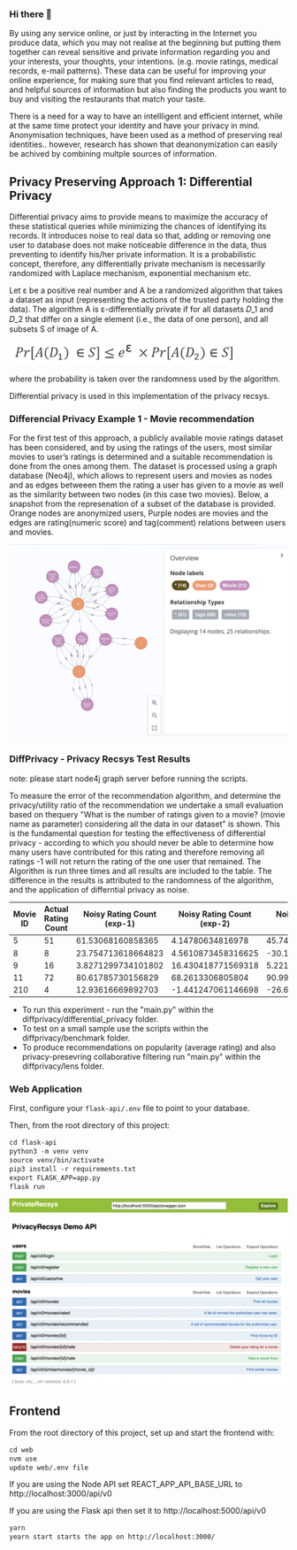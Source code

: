 ### Hi there 👋

By using any service online, or just by interacting in the Internet you produce data, which you may not realise at the beginning but putting them together can reveal sensitive and private information regarding you and your interests, your thoughts, your intentions. (e.g. movie ratings, medical records, e-mail patterns). 
These data can be useful for improving your online experience, for making sure that you find relevant articles to read, and helpful sources of information but also finding the products you want to buy and visiting the restaurants that match your taste.

There is a need for a way to have an intellligent and efficient internet, while at the same time protect your identity and have your privacy in mind.
Anonymisation techniques, have been used as a method of preserving real identities.. however, research has shown that deanonymization can easily be achived by combining multple sources of information.


## Privacy Preserving Approach 1:  Differential Privacy 
Differential privacy aims to provide means to maximize the accuracy of these statistical queries while minimizing the chances of identifying its records. It introduces noise to real data so that, adding or removing one user to database does not make noticeable difference in the data, thus preventing to identify his/her private information. It is a probabilistic concept, therefore, any differentially private mechanism is necessarily randomized with Laplace mechanism, exponential mechanism etc.

Let ε be a positive real number and A be a randomized algorithm that takes a dataset as input (representing the actions of the trusted party holding the data). The algorithm A is ε-differentially private if for all datasets 𝐷_1 and 𝐷_2 that differ on a single element (i.e., the data of one person), and all subsets S of image of A.

![ε-differential privacy formula](Documentation/formula.png)


where the probability is taken over the randomness used by the algorithm.

Differential privacy is used in this implementation of the privacy recsys.
### Differencial Privacy Example 1  -  Movie recommendation
For the first test of this approach, a publicly available movie ratings dataset has been considered, and by using the ratings of the users, most similar movies to user’s ratings is determined and a suitable recommendation is done from the ones among them.
The dataset is processed using a graph database (Neo4j), which allows to represent users and movies as nodes and as edges betweeen them the rating a user has given to a movie as well as the similarity between two nodes (in this case two movies).
Below, a snapshot from the represenation of a subset of the database is provided. Orange nodes are anonymized users, Purple nodes are movies and the edges are rating(numeric score) and tag(comment) relations between users and movies.


![Graph Representation of nodes and edges](Documentation/snapshot.png)


### DiffPrivacy - Privacy Recsys Test Results
note: please start node4j graph server before running the scripts. 

To measure the error of the recommendation algorithm, and determine the privacy/utility ratio  of the recommendation we undertake a small evaluation based on thequery "What is the number of ratings given to a movie? (movie name as parameter) considering all the data in our dataset" is shown. This is the fundamental question for testing the effectiveness of differential privacy - according to which you should never be able to determine how many users have contributed for this rating and therefore removing all ratings -1 will not return the rating of the one user that remained. The Algorithm is run three times and all results are included to the table. The difference in the results is attributed to the randomness of the algorithm, and the application of differntial privacy as noise.

 

| Movie ID | Actual Rating Count | 	Noisy Rating Count (exp-1)  | 	Noisy Rating Count (exp-2)  | 	Noisy Rating Count (exp-3)  |
|---|---|---|---|---|
| 5 | 51| 61.53068160858365 |  4.14780634816978 |45.74972097598749 |
| 8 | 8 | 23.754713618664823| 4.5610873458316625 | -30.184266258323568 |
| 9 | 16 | 3.8271299734101802| 16.430418771569318 | 5.221803446422436|
| 11| 72 | 80.61785730156829| 68.2613306805804| 90.99006185916669 |
| 210 | 4 | 12.93616669892703| -1.441247061146698 | -26.601274325745656|

- To run this experiment - run the "main.py" within the diffprivacy/differential_privacy folder.
- To test on a small sample use the scripts within the diffprivacy/benchmark folder.
- To produce recommendations on popularity (average rating) and also privacy-presevring collaborative filtering run "main.py" within the diffprivacy/lens folder.

### Web Application

First, configure your `flask-api/.env` file to point to your database. 

Then, from the root directory of this project:

```
cd flask-api
python3 -m venv venv
source venv/bin/activate
pip3 install -r requirements.txt
export FLASK_APP=app.py
flask run
```

![API screenshot](Documentation/APIscreenshot.png)


## Frontend
From the root directory of this project, set up and start the frontend with:
```
cd web
nvm use
update web/.env file
```
If you are using the Node API set REACT_APP_API_BASE_URL to http://localhost:3000/api/v0

If you are using the Flask api then set it to http://localhost:5000/api/v0
```
yarn 
yearn start starts the app on http://localhost:3000/
```
